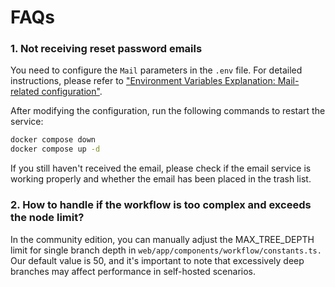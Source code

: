 # FAQs

### 1. Not receiving reset password emails

You need to configure the `Mail` parameters in the `.env` file. For detailed instructions, please refer to ["Environment Variables Explanation: Mail-related configuration"](https://docs.mlchain.khulnasoft.com/getting-started/install-self-hosted/environments#mail-related-configuration).

After modifying the configuration, run the following commands to restart the service:

```bash
docker compose down
docker compose up -d
```

If you still haven't received the email, please check if the email service is working properly and whether the email has been placed in the trash list.

### 2. How to handle if the workflow is too complex and exceeds the node limit?

In the community edition, you can manually adjust the MAX\_TREE\_DEPTH limit for single branch depth in `web/app/components/workflow/constants.ts.` Our default value is 50, and it's important to note that excessively deep branches may affect performance in self-hosted scenarios.
